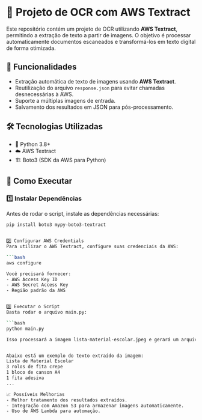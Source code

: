 # 📝 Projeto de OCR com AWS Textract

Este repositório contém um projeto de OCR utilizando **AWS Textract**, permitindo a extração de texto a partir de imagens. O objetivo é processar automaticamente documentos escaneados e transformá-los em texto digital de forma otimizada.

## 📌 Funcionalidades
- Extração automática de texto de imagens usando **AWS Textract**.
- Reutilização do arquivo `response.json` para evitar chamadas desnecessárias à AWS.
- Suporte a múltiplas imagens de entrada.
- Salvamento dos resultados em JSON para pós-processamento.

## 🛠️ Tecnologias Utilizadas
- 🐍 Python 3.8+
- ☁️ AWS Textract
- 🏗️ Boto3 (SDK da AWS para Python)

## 🚀 Como Executar

### 1️⃣ **Instalar Dependências**
Antes de rodar o script, instale as dependências necessárias:

```bash
pip install boto3 mypy-boto3-textract


2️⃣ Configurar AWS Credentials
Para utilizar o AWS Textract, configure suas credenciais da AWS:

```bash
aws configure

Você precisará fornecer:
- AWS Access Key ID
- AWS Secret Access Key
- Região padrão da AWS


3️⃣ Executar o Script
Basta rodar o arquivo main.py:

```bash
python main.py

Isso processará a imagem lista-material-escolar.jpeg e gerará um arquivo response.json contendo os resultados. Se o response.json já existir, o script evita chamadas desnecessárias ao AWS Textract, economizando tempo e custo.


Abaixo está um exemplo do texto extraído da imagem:
Lista de Material Escolar
3 rolos de fita crepe
1 bloco de canson A4
1 fita adesiva
...

📈 Possíveis Melhorias
- Melhor tratamento dos resultados extraídos.
- Integração com Amazon S3 para armazenar imagens automaticamente.
- Uso de AWS Lambda para automação.